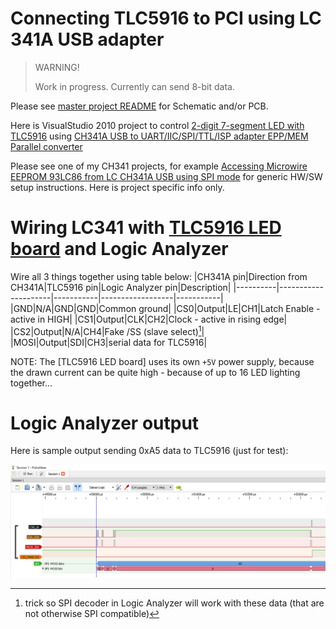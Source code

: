 # Connecting TLC5916 to PCI using LC 341A USB adapter

> WARNING!
>
> Work in progress. Currently can send 8-bit data.

Please see [master project README][2-digit 7-segment LED with TLC5916]
for Schematic and/or PCB.

Here is VisualStudio 2010 project to control 
[2-digit 7-segment LED with TLC5916][2-digit 7-segment LED with TLC5916]
using 
[CH341A USB to UART/IIC/SPI/TTL/ISP adapter EPP/MEM Parallel converter][CH341A USB to UART/IIC/SPI/TTL/ISP adapter EPP/MEM Parallel converter]

Please see one of my CH341 projects, for example
[Accessing Microwire EEPROM 93LC86 from LC CH341A USB using SPI mode][Accessing Microwire EEPROM 93LC86 from LC CH341A USB using SPI mode]
for generic HW/SW setup instructions. Here is project specific info only.


# Wiring LC341 with [TLC5916 LED board][2-digit 7-segment LED with TLC5916] and Logic Analyzer

Wire all 3 things together using table below:
|CH341A pin|Direction from CH341A|TLC5916 pin|Logic Analyzer pin|Description|
|----------|---------------------|-----------|------------------|-----------|
|GND|N/A|GND|GND|Common ground|
|CS0|Output|LE|CH1|Latch Enable - active in HIGH|
|CS1|Output|CLK|CH2|Clock - active in rising edge|
|CS2|Output|N/A|CH4|Fake /SS (slave select)[^1]|
|MOSI|Output|SDI|CH3|serial data for TLC5916|

NOTE: The [TLC5916 LED board] uses its own `+5V` power supply,
      because the drawn current can be quite high - because
      of up to 16 LED lighting together...

[^1]: trick so SPI decoder in Logic Analyzer will work with these data
      (that are not otherwise SPI compatible)

# Logic Analyzer output

Here is sample output sending 0xA5 data to TLC5916 (just for test):

![Sending data to TCL5916](https://github.com/hpaluch/tcl5916-two-digit-display/blob/master/ch341-tlc5916/assets/PulseView/tcl5916-sending-data.png?raw=true)


[Accessing Microwire EEPROM 93LC86 from LC CH341A USB using SPI mode]: https://github.com/hpaluch/ch341-spi-93lc86 
[CH341A USB to UART/IIC/SPI/TTL/ISP adapter EPP/MEM Parallel converter]: http://www.chinalctech.com/cpzx/Programmer/Serial_Module/2019/0124/266.html 
[2-digit 7-segment LED with TLC5916]: https://github.com/hpaluch/tcl5916-two-digit-display
